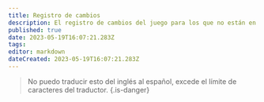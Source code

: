```yaml
---
title: Registro de cambios
description: El registro de cambios del juego para los que no están en la discord
published: true
date: 2023-05-19T16:07:21.283Z
tags: 
editor: markdown
dateCreated: 2023-05-19T16:07:21.283Z
---
```


> No puedo traducir esto del inglés al español, excede el límite de caracteres del traductor.
{.is-danger}
